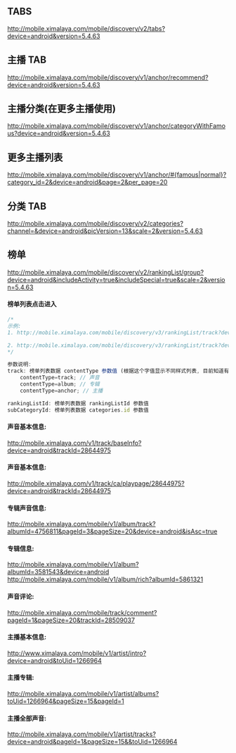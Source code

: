 ## TABS
http://mobile.ximalaya.com/mobile/discovery/v2/tabs?device=android&version=5.4.63

## 主播 TAB
http://mobile.ximalaya.com/mobile/discovery/v1/anchor/recommend?device=android&version=5.4.63

## 主播分类(在更多主播使用)
http://mobile.ximalaya.com/mobile/discovery/v1/anchor/categoryWithFamous?device=android&version=5.4.63

## 更多主播列表
http://mobile.ximalaya.com/mobile/discovery/v1/anchor/#{famous|normal}?category_id=2&device=android&page=2&per_page=20

## 分类 TAB
http://mobile.ximalaya.com/mobile/discovery/v2/categories?channel=&device=android&picVersion=13&scale=2&version=5.4.63

## 榜单
http://mobile.ximalaya.com/mobile/discovery/v2/rankingList/group?device=android&includeActivity=true&includeSpecial=true&scale=2&version=5.4.63

#### 榜单列表点击进入
```javascript
/*
示例:
1. http://mobile.ximalaya.com/mobile/discovery/v3/rankingList/track?device=android&pageId=1&pageSize=20&rankingListId=57&target=main&version=5.4.63

2. http://mobile.ximalaya.com/mobile/discovery/v3/rankingList/track?device=android&pageId=1&pageSize=20&rankingListId=57&target=main&version=5.4.63&subCategoryId=12
*/

参数说明:
track: 榜单列表数据 contentType 参数值 (根据这个字值显示不同样式列表, 目前知道有)
    contentType=track; // 声音
    contentType=album; // 专辑
    contentType=anchor; // 主播

rankingListId: 榜单列表数据 rankingListId 参数值
subCategoryId: 榜单列表数据 categories.id 参数值
```

#### 声音基本信息:
http://mobile.ximalaya.com/v1/track/baseInfo?device=android&trackId=28644975

#### 声音基本信息:
http://mobile.ximalaya.com/v1/track/ca/playpage/28644975?device=android&trackId=28644975

#### 专辑声音信息:
http://mobile.ximalaya.com/mobile/v1/album/track?albumId=4756811&pageId=3&pageSize=20&device=android&isAsc=true

#### 专辑信息:
http://mobile.ximalaya.com/mobile/v1/album?albumId=3581543&device=android
http://mobile.ximalaya.com/mobile/v1/album/rich?albumId=5861321

#### 声音评论:
http://mobile.ximalaya.com/mobile/track/comment?pageId=1&pageSize=20&trackId=28509037

#### 主播基本信息:
http://www.ximalaya.com/mobile/v1/artist/intro?device=android&toUid=1266964

#### 主播专辑:
http://mobile.ximalaya.com/mobile/v1/artist/albums?toUid=1266964&pageSize=15&pageId=1

#### 主播全部声音:
http://mobile.ximalaya.com/mobile/v1/artist/tracks?device=android&pageId=1&pageSize=15&&toUid=1266964